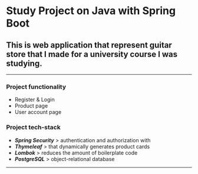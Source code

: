 # Study Project on Java with Spring Boot

## This is web application that represent guitar store that I made for a university course I was studying.

---

### Project functionality
* Register & Login
* Product page 
* User account page 

### Project tech-stack
* ***Spring Security*** > authentication and authorization with 
* ***Thymeleaf*** > that dynamically generates product cards
* ***Lombok*** > reduces the amount of boilerplate code
* ***PostgreSQL*** > object-relational database

---
